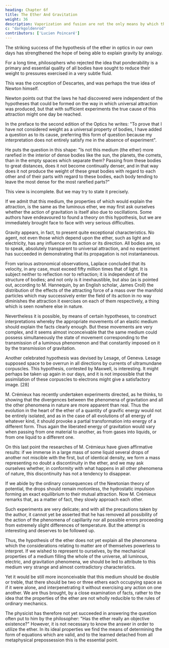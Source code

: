 ```yaml
---
heading: Chapter 6f
title: The Ether And Gravitation
weight: 36
description: Vaporization and fusion are not the only means by which the physical state of a body may be changed without modifying its chemical constitution
c: "darkgoldenrod"
contributors: ['Lucien Poincaré']
---
```



<!-- § 6. THE ETHER AND GRAVITATION -->

The striking success of the hypothesis of the ether in optics in our own days has strengthened the hope of being able to explain gravity by analogy. 

<!-- , by an analogous representation, the action of gravitation. -->

For a long time, philosophers who rejected the idea that ponderability is a primary and essential quality of all bodies have sought to reduce their weight to pressures exercised in a very subtle fluid. 

This was the conception of Descartes, and was perhaps the true idea of Newton himself. 

Newton points out that the laws he had discovered were independent of the hypotheses that could be formed on the way in which universal attraction was produced, but that with sufficient experiments the true cause of this attraction might one day be reached.

In the preface to the second edition of the Optics he writes: "To prove that I have not considered weight as a universal property of bodies, I have added a question as to its cause, preferring this form of question because my interpretation does not entirely satisfy me in the absence of experiment".

He puts the question in this shape: "Is not this medium (the ether) more rarefied in the interior of dense bodies like the sun, the planets, the comets, than in the empty spaces which separate them? Passing from these bodies to great distances, does it not become continually denser, and in that way does it not produce the weight of these great bodies with regard to each other and of their parts with regard to these bodies, each body tending to leave the most dense for the most rarefied parts?"

This view is incomplete. But we may try to state it precisely.

If we admit that this medium, the properties of which would explain the attraction, is the same as the luminous ether, we may first ask ourselves whether the action of gravitation is itself also due to oscillations. Some authors have endeavoured to found a theory on this hypothesis, but we are immediately brought face to face with very serious difficulties. 

Gravity appears, in fact, to present quite exceptional characteristics. No agent, not even those which depend upon the ether, such as light and electricity, has any influence on its action or its direction. All bodies are, so to speak, absolutely transparent to universal attraction, and no experiment has succeeded in demonstrating that its propagation is not instantaneous. 

From various astronomical observations, Laplace concluded that its velocity, in any case, must exceed fifty million times that of light. It is subject neither to reflection nor to refraction; it is independent of the structure of bodies; and not only is it inexhaustible, but also (as is pointed out, according to M. Hannequin, by an English scholar, James Croll) the distribution of the effects of the attracting force of a mass over the manifold particles which may successively enter the field of its action in no way diminishes the attraction it exercises on each of them respectively, a thing which is seen nowhere else in nature.

Nevertheless it is possible, by means of certain hypotheses, to construct interpretations whereby the appropriate movements of an elastic medium should explain the facts clearly enough. But these movements are very complex, and it seems almost inconceivable that the same medium could possess simultaneously the state of movement corresponding to the transmission of a luminous phenomenon and that constantly imposed on it by the transmission of gravitation.

Another celebrated hypothesis was devised by Lesage, of Geneva. Lesage supposed space to be overrun in all directions by currents of ultramundane corpuscles. This hypothesis, contested by Maxwell, is interesting. It might perhaps be taken up again in our days, and it is not impossible that the assimilation of these corpuscles to electrons might give a satisfactory image. [28]

M. Crémieux has recently undertaken experiments directed, as he thinks, to showing that the divergences between the phenomena of gravitation and all the other phenomena in nature are more apparent than real. Thus the evolution in the heart of the ether of a quantity of gravific energy would not be entirely isolated, and as in the case of all evolutions of all energy of whatever kind, it should provoke a partial transformation into energy of a different form. Thus again the liberated energy of gravitation would vary when passing from one material to another, as from gases into liquids, or from one liquid to a different one.

On this last point the researches of M. Crémieux have given affirmative results: if we immerse in a large mass of some liquid several drops of another not miscible with the first, but of identical density, we form a mass representing no doubt a discontinuity in the ether, and we may ask ourselves whether, in conformity with what happens in all other phenomena of nature, this discontinuity has not a tendency to disappear.

If we abide by the ordinary consequences of the Newtonian theory of potential, the drops should remain motionless, the hydrostatic impulsion forming an exact equilibrium to their mutual attraction. Now M. Crémieux remarks that, as a matter of fact, they slowly approach each other.

Such experiments are very delicate; and with all the precautions taken by the author, it cannot yet be asserted that he has removed all possibility of the action of the phenomena of capillarity nor all possible errors proceeding from extremely slight differences of temperature. But the attempt is interesting and deserves to be followed up.

Thus, the hypothesis of the ether does not yet explain all the phenomena which the considerations relating to matter are of themselves powerless to interpret. If we wished to represent to ourselves, by the mechanical properties of a medium filling the whole of the universe, all luminous, electric, and gravitation phenomena, we should be led to attribute to this medium very strange and almost contradictory characteristics.

Yet it would be still more inconceivable that this medium should be double or treble, that there should be two or three ethers each occupying space as if it were alone, and interpenetrating it without exercising any action on one another. We are thus brought, by a close examination of facts, rather to the idea that the properties of the ether are not wholly reducible to the rules of ordinary mechanics.

The physicist has therefore not yet succeeded in answering the question often put to him by the philosopher: "Has the ether really an objective existence?" However, it is not necessary to know the answer in order to utilize the ether. In its ideal properties we find the means of determining the form of equations which are valid, and to the learned detached from all metaphysical prepossession this is the essential point.

